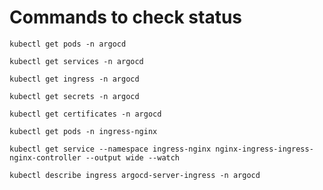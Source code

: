 # Commands to check status

`kubectl get pods -n argocd`

`kubectl get services -n argocd`

`kubectl get ingress -n argocd`

`kubectl get secrets -n argocd`

`kubectl get certificates -n argocd`

`kubectl get pods -n ingress-nginx`

`kubectl get service --namespace ingress-nginx nginx-ingress-ingress-nginx-controller --output wide --watch`

`kubectl describe ingress argocd-server-ingress -n argocd`
